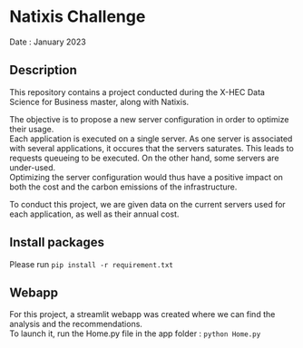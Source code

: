# Natixis Challenge
Date : January 2023

## Description
This repository contains a project conducted during the X-HEC Data Science for Business master, along with Natixis.  
  
The objective is to propose a new server configuration in order to optimize their usage.  
Each application is executed on a single server. As one server is associated with several applications, it occures that the servers saturates. This leads to requests queueing to be executed. On the other hand, some servers are under-used.  
Optimizing the server configuration would thus have a positive impact on both the cost and the carbon emissions of the infrastructure.  
  
To conduct this project, we are given data on the current servers used for each application, as well as their annual cost.    
  
## Install packages
Please run `pip install -r requirement.txt`  
  
## Webapp  
For this project, a streamlit webapp was created where we can find the analysis and the recommendations.   
To launch it, run the Home.py file in the app folder : `python Home.py`
